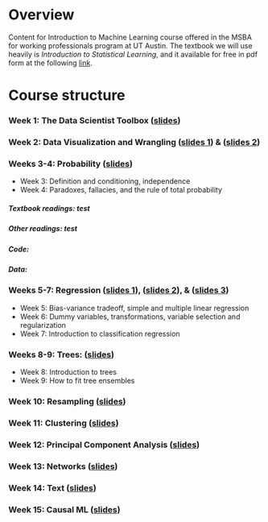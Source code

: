 # Overview
Content for Introduction to Machine Learning course offered in the MSBA for working professionals program at UT Austin.  The textbook we will use heavily is *Introduction to Statistical Learning*, and it available for free in pdf form at the following [link]().

# Course structure

### Week 1: The Data Scientist Toolbox ([slides](slides/01_datascience_toolbox.pdf))

### Week 2: Data Visualization and Wrangling ([slides 1](slides/datavis.pdf)) & ([slides 2](slides/wrangling.pdf))

### Weeks 3-4: Probability ([slides](slides/PRL-probability.pdf))

- Week 3: Definition and conditioning, independence
- Week 4: Paradoxes, fallacies, and the rule of total probability

##### Textbook readings: test
##### Other readings:  test
##### Code:
##### Data: 

### Weeks 5-7: Regression ([slides 1](slides/Sec1_Intro.pdf)), ([slides 2](slides/Sec2_Regression.pdf)), & ([slides 3](slides/naive_bayes_text.pdf))

- Week 5: Bias-variance tradeoff, simple and multiple linear regression
- Week 6: Dummy variables, transformations, variable selection and regularization
- Week 7: Introduction to classification regression

### Weeks  8-9: Trees: ([slides](slides/Sec4_Trees.pdf))

- Week 8: Introduction to trees
- Week 9: How to fit tree ensembles

### Week 10: Resampling ([slides](slides/bootstrap_STA380.pdf))

### Week 11: Clustering ([slides](slides/05-clustering.pdf))

### Week 12: Principal Component Analysis ([slides](slides/06-PCA.pdf))

### Week 13: Networks ([slides](slides/Networks.pdf))

### Week 14: Text ([slides](slides/text_intro.pdf))

### Week 15: Causal ML ([slides](slides/causalML.pdf))
